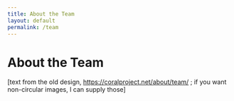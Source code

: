 ```yaml
---
title: About the Team
layout: default
permalink: /team
---
```

# About the Team

[text from the old design, https://coralproject.net/about/team/ ; if you want non-circular images, I can supply those]
